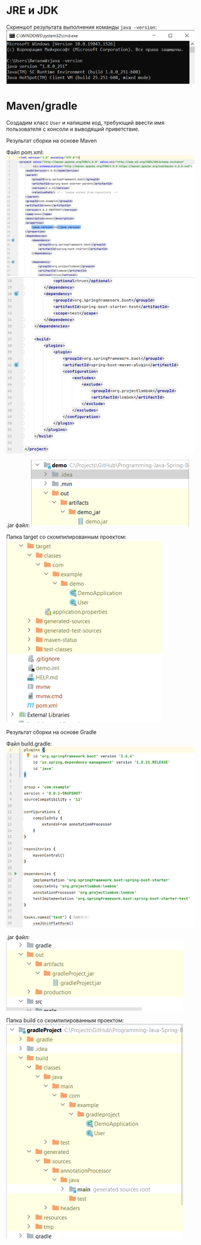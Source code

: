 # JRE и JDK
Скриншот результата выполнения команды `java -version`:
![alt text](1.png "")

# Maven/gradle
Создадим класс `User` и напишем код, требующий ввести имя пользователя с консоли и выводящий приветствие.

Результат сборки на основе Maven

Файл pom.xml:
![alt text](4.png "")
![alt text](5.png "")

.jar файл:
![alt text](2.png "")

Папка target со скомпилированным проектом:
![alt text](3.png "")

Результат сборки на основе Gradle

Файл build.gradle:
![alt text](6.png "")

.jar файл:
![alt text](7.png "")

Папка build со скомпилированным проектом:
![alt text](8.png "")
